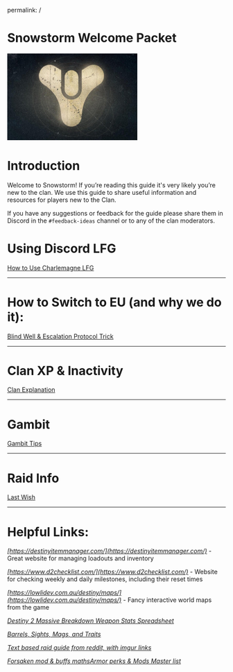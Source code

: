 permalink: /

# Snowstorm Welcome Packet

<!---
![](Tricorn.jpg)
--->
<img src="Tricorn.jpg" width="300"/>

# Introduction

Welcome to Snowstorm! If you’re reading this guide it's very likely you’re new to the clan. We use this guide to share useful information and resources for players new to the Clan.

If you have any suggestions or feedback for the guide please share them in Discord in the `#feedback-ideas` channel or to any of the clan moderators.

# Using Discord LFG

[How to Use Charlemagne LFG](https://snowstormclan.github.io/Welcome-Packet/How-to-Use-Charlemagne-LFG)

---

# How to Switch to EU (and why we do it):

[Blind Well & Escalation Protocol Trick](https://snowstormclan.github.io/Welcome-Packet/Blind-Well-Escalation-Protocol-Trick)

---

# Clan XP & Inactivity

[Clan Explanation](https://snowstormclan.github.io/Welcome-Packet/Clan-Explanation)

---

# Gambit

[Gambit Tips](https://snowstormclan.github.io/Welcome-Packet/Gambit-Tips)

---

# Raid Info

[Last Wish](https://snowstormclan.github.io/Welcome-Packet/Last-Wish)

---

# Helpful Links:

*[https://destinyitemmanager.com/](https://destinyitemmanager.com/)* - Great website for managing loadouts and inventory

*[https://www.d2checklist.com/](https://www.d2checklist.com/)* - Website for checking weekly and daily milestones, including their reset times

*[https://lowlidev.com.au/destiny/maps/](https://lowlidev.com.au/destiny/maps/)* - Fancy interactive world maps from the game

*[Destiny 2 Massive Breakdown Weapon Stats Spreadsheet](https://docs.google.com/spreadsheets/d/1_6zsM7kzvg0aUT8YtM_-Wg_5K1gKDOlrwfVzutEjq-s/htmlview?sle=true#gid=388764678)*

*[Barrels, Sights, Mags, and Traits](https://docs.google.com/spreadsheets/d/1SX93Tq_Oi_Q6n-_gI79QUWkUAYANkbJEcBk0mhx8khE/edit#gid=1530714353)*

*[Text based raid guide from reddit, with imgur links](https://www.reddit.com/r/DestinyTheGame/comments/9h7esr/last_wish_raid_encounter_guide_strategy/?st=JMARC7SI&sh=b802d8ff)*

*[Forsaken mod & buffs maths](https://www.reddit.com/r/DestinyTheGame/comments/9evvuc/the_collaborative_forsaken_math_list/)[Armor perks & Mods Master list](https://www.reddit.com/r/DestinyTheGame/comments/9cptcp/spoiler_guide_for_armor_perks_and_mods/)*
